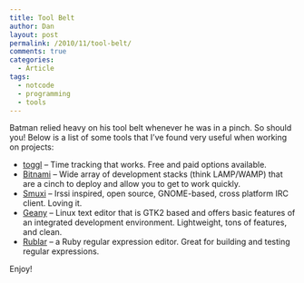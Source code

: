 ```yaml
---
title: Tool Belt
author: Dan
layout: post
permalink: /2010/11/tool-belt/
comments: true
categories:
  - Article
tags:
  - notcode
  - programming
  - tools
---
```

Batman relied heavy on his tool belt whenever he was in a pinch. So should you! Below is a list of some tools that I&#8217;ve found very useful when working on projects:

*   [toggl][1] &#8211; Time tracking that works. Free and paid options available.
*   [Bitnami][2] &#8211; Wide array of development stacks (think LAMP/WAMP) that are a cinch to deploy and allow you to get to work quickly.
*   [Smuxi][3] &#8211; Irssi inspired, open source, GNOME-based, cross platform IRC client. Loving it.
*   [Geany][4] &#8211; Linux text editor that is GTK2 based and offers basic features of an integrated development environment. Lightweight, tons of features, and clean.
*   [Rublar][5] &#8211; a Ruby regular expression editor. Great for building and testing regular expressions.

Enjoy!

 [1]: https://www.toggl.com/
 [2]: http://bitnami.org/
 [3]: http://www.smuxi.org
 [4]: http://www.geany.org/
 [5]: http://www.rubular.com/
